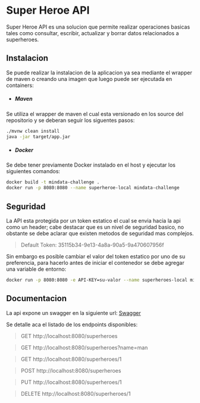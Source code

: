 # Super Heroe API

Super Heroe API es una solucion que permite realizar operaciones basicas tales como consultar, escribir, actualizar y borrar datos relacionados a superheroes.

## Instalacion

Se puede realizar la instalacion de la aplicacion ya sea mediante el wrapper de maven o creando una imagen que luego puede ser ejecutada en containers:

- ##### Maven 
Se utiliza el wrapper de maven el cual esta versionado en los source del repositorio y se deberan seguir los siguentes pasos:
```sh 
./mvnw clean install
java -jar target/app.jar
```
- ##### Docker 
Se debe tener previamente Docker instalado en el host y ejecutar los siguientes comandos:
```sh 
docker build -t mindata-challenge .
docker run -p 8080:8080 --name superheroe-local mindata-challenge
```

## Seguridad
La API esta protegida por un token estatico el cual se envia hacia la api como un header; cabe destacar que es un nivel de seguridad basico, no obstante se debe aclarar que existen metodos de seguridad mas complejos.

> Default Token: 35115b34-9e13-4a8a-90a5-9a470607956f

Sin embargo es posible cambiar el valor del token estatico por uno de su preferencia, para hacerlo antes de iniciar el contenedor se debe agregar una variable de entorno: 

```sh 
docker run -p 8080:8080 -e API-KEY=su-valor --name superheroes-local mindata-challenge
```

## Documentacion
La api expone un swagger en la siguiente url:
[Swagger](http:localhost:8080/swagger-ui.html "Swagger")

Se detalle aca el listado de los endpoints disponibles:

> GET http://localhost:8080/superheroes

> GET http://localhost:8080/superheroes?name=man

> GET http://localhost:8080/superheroes/1

> POST http://localhost:8080/superheroes

> PUT http://localhost:8080/superheroes/1

> DELETE http://localhost:8080/superheroes/1